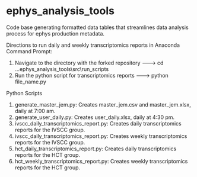 # ephys_analysis_tools
Code base generating formatted data tables that streamlines data analysis process for ephys production metadata.

Directions to run daily and weekly transcriptomics reports in Anaconda Command Prompt:
1) Navigate to the directory with the forked repository ---> cd ...ephys_analysis_tools\src\run_scripts
2) Run the python script for transcriptomics reports  ---> python file_name.py

Python Scripts
1) generate_master_jem.py: Creates master_jem.csv and master_jem.xlsx, daily at 7:00 am.
2) generate_user_daily.py: Creates user_daily.xlsx, daily at 4:30 pm.
3) ivscc_daily_transcriptomics_report.py: Creates daily transcriptomics reports for the IVSCC group.
4) ivscc_daily_transcriptomics_report.py: Creates weekly transcriptomics reports for the IVSCC group.
5) hct_daily_transcriptomics_report.py: Creates daily transcriptomics reports for the HCT group.
6) hct_weekly_transcriptomics_report.py: Creates weekly transcriptomics reports for the HCT group.
